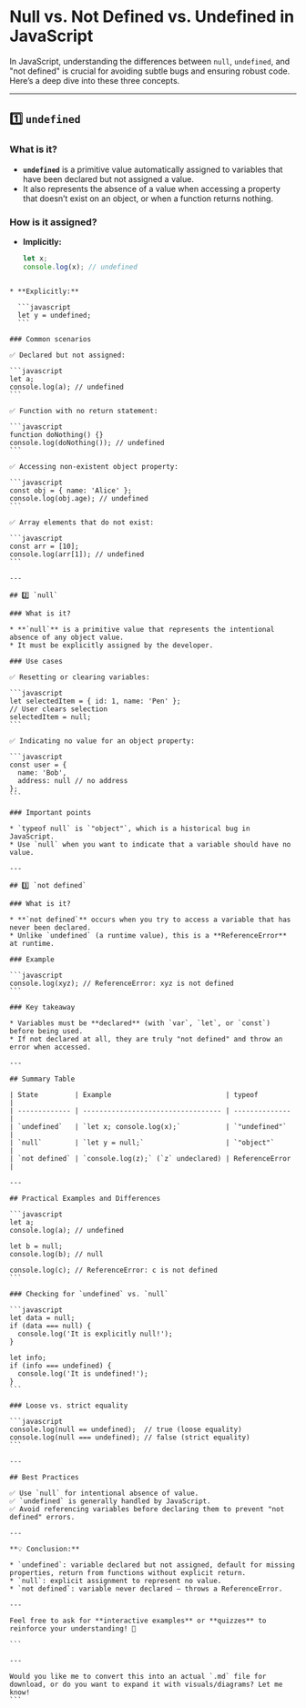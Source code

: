 # Null vs. Not Defined vs. Undefined in JavaScript

In JavaScript, understanding the differences between `null`, `undefined`, and "not defined" is crucial for avoiding subtle bugs and ensuring robust code. Here’s a deep dive into these three concepts.

---

## 1️⃣ `undefined`

### What is it?

- **`undefined`** is a primitive value automatically assigned to variables that have been declared but not assigned a value.
- It also represents the absence of a value when accessing a property that doesn’t exist on an object, or when a function returns nothing.

### How is it assigned?

- **Implicitly:**
  ```javascript
  let x;
  console.log(x); // undefined
  ```

````

* **Explicitly:**

  ```javascript
  let y = undefined;
  ```

### Common scenarios

✅ Declared but not assigned:

```javascript
let a;
console.log(a); // undefined
```

✅ Function with no return statement:

```javascript
function doNothing() {}
console.log(doNothing()); // undefined
```

✅ Accessing non-existent object property:

```javascript
const obj = { name: 'Alice' };
console.log(obj.age); // undefined
```

✅ Array elements that do not exist:

```javascript
const arr = [10];
console.log(arr[1]); // undefined
```

---

## 2️⃣ `null`

### What is it?

* **`null`** is a primitive value that represents the intentional absence of any object value.
* It must be explicitly assigned by the developer.

### Use cases

✅ Resetting or clearing variables:

```javascript
let selectedItem = { id: 1, name: 'Pen' };
// User clears selection
selectedItem = null;
```

✅ Indicating no value for an object property:

```javascript
const user = {
  name: 'Bob',
  address: null // no address
};
```

### Important points

* `typeof null` is `"object"`, which is a historical bug in JavaScript.
* Use `null` when you want to indicate that a variable should have no value.

---

## 3️⃣ `not defined`

### What is it?

* **`not defined`** occurs when you try to access a variable that has never been declared.
* Unlike `undefined` (a runtime value), this is a **ReferenceError** at runtime.

### Example

```javascript
console.log(xyz); // ReferenceError: xyz is not defined
```

### Key takeaway

* Variables must be **declared** (with `var`, `let`, or `const`) before being used.
* If not declared at all, they are truly "not defined" and throw an error when accessed.

---

## Summary Table

| State         | Example                            | typeof         |
| ------------- | ---------------------------------- | -------------- |
| `undefined`   | `let x; console.log(x);`           | `"undefined"`  |
| `null`        | `let y = null;`                    | `"object"`     |
| `not defined` | `console.log(z);` (`z` undeclared) | ReferenceError |

---

## Practical Examples and Differences

```javascript
let a;
console.log(a); // undefined

let b = null;
console.log(b); // null

console.log(c); // ReferenceError: c is not defined
```

### Checking for `undefined` vs. `null`

```javascript
let data = null;
if (data === null) {
  console.log('It is explicitly null!');
}

let info;
if (info === undefined) {
  console.log('It is undefined!');
}
```

### Loose vs. strict equality

```javascript
console.log(null == undefined);  // true (loose equality)
console.log(null === undefined); // false (strict equality)
```

---

## Best Practices

✅ Use `null` for intentional absence of value.
✅ `undefined` is generally handled by JavaScript.
✅ Avoid referencing variables before declaring them to prevent "not defined" errors.

---

**💡 Conclusion:**

* `undefined`: variable declared but not assigned, default for missing properties, return from functions without explicit return.
* `null`: explicit assignment to represent no value.
* `not defined`: variable never declared – throws a ReferenceError.

---

Feel free to ask for **interactive examples** or **quizzes** to reinforce your understanding! 🚀

```

---

Would you like me to convert this into an actual `.md` file for download, or do you want to expand it with visuals/diagrams? Let me know!
```
````
